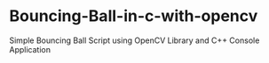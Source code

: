 # Bouncing-Ball-in-c-with-opencv
Simple Bouncing Ball Script using OpenCV Library and C++ Console Application
